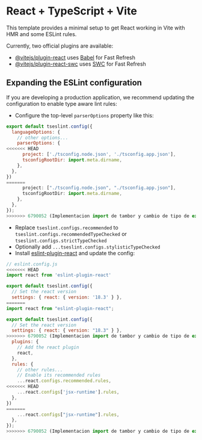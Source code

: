 # React + TypeScript + Vite

This template provides a minimal setup to get React working in Vite with HMR and some ESLint rules.

Currently, two official plugins are available:

- [@vitejs/plugin-react](https://github.com/vitejs/vite-plugin-react/blob/main/packages/plugin-react/README.md) uses [Babel](https://babeljs.io/) for Fast Refresh
- [@vitejs/plugin-react-swc](https://github.com/vitejs/vite-plugin-react-swc) uses [SWC](https://swc.rs/) for Fast Refresh

## Expanding the ESLint configuration

If you are developing a production application, we recommend updating the configuration to enable type aware lint rules:

- Configure the top-level `parserOptions` property like this:

```js
export default tseslint.config({
  languageOptions: {
    // other options...
    parserOptions: {
<<<<<<< HEAD
      project: ['./tsconfig.node.json', './tsconfig.app.json'],
      tsconfigRootDir: import.meta.dirname,
    },
  },
})
=======
      project: ["./tsconfig.node.json", "./tsconfig.app.json"],
      tsconfigRootDir: import.meta.dirname,
    },
  },
});
>>>>>>> 6790052 (Implementacion import de tambor y cambio de tipo de export)
```

- Replace `tseslint.configs.recommended` to `tseslint.configs.recommendedTypeChecked` or `tseslint.configs.strictTypeChecked`
- Optionally add `...tseslint.configs.stylisticTypeChecked`
- Install [eslint-plugin-react](https://github.com/jsx-eslint/eslint-plugin-react) and update the config:

```js
// eslint.config.js
<<<<<<< HEAD
import react from 'eslint-plugin-react'

export default tseslint.config({
  // Set the react version
  settings: { react: { version: '18.3' } },
=======
import react from "eslint-plugin-react";

export default tseslint.config({
  // Set the react version
  settings: { react: { version: "18.3" } },
>>>>>>> 6790052 (Implementacion import de tambor y cambio de tipo de export)
  plugins: {
    // Add the react plugin
    react,
  },
  rules: {
    // other rules...
    // Enable its recommended rules
    ...react.configs.recommended.rules,
<<<<<<< HEAD
    ...react.configs['jsx-runtime'].rules,
  },
})
=======
    ...react.configs["jsx-runtime"].rules,
  },
});
>>>>>>> 6790052 (Implementacion import de tambor y cambio de tipo de export)
```
